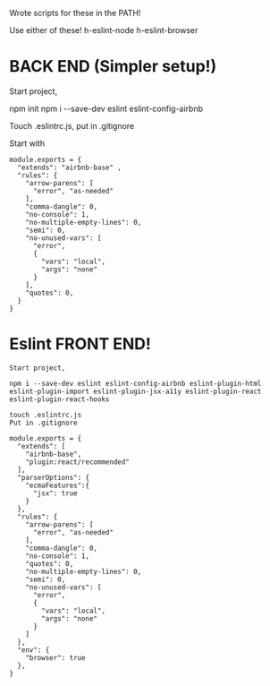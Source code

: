 Wrote scripts for these in the PATH!

Use either of these!
h-eslint-node
h-eslint-browser

# BACK END (Simpler setup!)

Start project,

npm init
npm i --save-dev eslint eslint-config-airbnb

Touch .eslintrc.js,
put in .gitignore

Start with

```
module.exports = {
  "extends": "airbnb-base" ,
  "rules": {
    "arrow-parens": [
      "error", "as-needed"
    ],
    "comma-dangle": 0,
    "no-console": 1,
    "no-multiple-empty-lines": 0,
    "semi": 0,
    "no-unused-vars": [
      "error",
      {
        "vars": "local",
        "args": "none"
      }
    ],
    "quotes": 0,
  }
}
```

# Eslint FRONT END!

    Start project,

```npm init -y
npm i --save-dev eslint eslint-config-airbnb eslint-plugin-html eslint-plugin-import eslint-plugin-jsx-a11y eslint-plugin-react eslint-plugin-react-hooks

touch .eslintrc.js
Put in .gitignore
```

```
module.exports = {
  "extends": [
    "airbnb-base",
    "plugin:react/recommended"
  ],
  "parserOptions": {
    "ecmaFeatures":{
      "jsx": true
    }
  },
  "rules": {
    "arrow-parens": [
      "error", "as-needed"
    ],
    "comma-dangle": 0,
    "no-console": 1,
    "quotes": 0,
    "no-multiple-empty-lines": 0,
    "semi": 0,
    "no-unused-vars": [
      "error",
      {
        "vars": "local",
        "args": "none"
      }
    ]
  },
  "env": {
    "browser": true
  },
}
```
